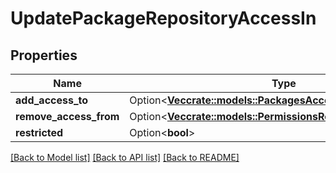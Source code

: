 # UpdatePackageRepositoryAccessIn

## Properties

Name | Type | Description | Notes
------------ | ------------- | ------------- | -------------
**add_access_to** | Option<[**Vec<crate::models::PackagesAccessRecipientIdentifier>**](PackagesAccessRecipientIdentifier.md)> |  | [optional]
**remove_access_from** | Option<[**Vec<crate::models::PermissionsRecipientIdentifier>**](PermissionsRecipientIdentifier.md)> |  | [optional]
**restricted** | Option<**bool**> |  | [optional]

[[Back to Model list]](../README.md#documentation-for-models) [[Back to API list]](../README.md#documentation-for-api-endpoints) [[Back to README]](../README.md)


